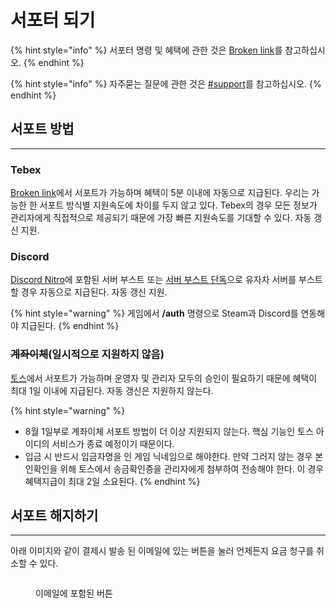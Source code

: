 # 서포터 되기

{% hint style="info" %}
서포터 명령 및 혜택에 관한 것은 [Broken link](broken-reference "mention")를 참고하십시오.
{% endhint %}

{% hint style="info" %}
자주묻는 질문에 관한 것은 [#support](faq.md#support "mention")를 참고하십시오.
{% endhint %}

## 서포트 방법 <a href="#supportmethod" id="supportmethod"></a>

***

### Tebex

[Broken link](broken-reference "mention")에서 서포트가 가능하며 혜택이 5분 이내에 자동으로 지급된다. 우리는 가능한 한 서포트 방식별 지원속도에 차이를 두지 않고 있다. Tebex의 경우 모든 정보가 관리자에게 직접적으로 제공되기 때문에 가장 빠른 지원속도를 기대할 수 있다. 자동 갱신 지원.

### Discord

[Discord Nitro](https://support.discord.com/hc/ko/articles/115000435108-Nitro-Nitro-Basic%EC%9D%80-%EB%AC%B4%EC%97%87%EC%9E%85%EB%8B%88%EA%B9%8C#h\_01GFV3NE6JPS6BRTX7XYQDJ0S4)에 포함된 서버 부스트 또는 [서버 부스트 단독](https://support.discord.com/hc/ko/articles/360028038352-Server-Boosting-FAQ-#h\_9dfb44db-c394-4339-863b-e6d1e3fb0469)으로 유자차 서버를 부스트 할 경우 자동으로 지급된다. 자동 갱신 지원.

{% hint style="warning" %}
게임에서 **/auth** 명령으로 Steam과 Discord를 연동해야 지급된다.
{% endhint %}

### ~~계좌이체~~(일시적으로 지원하지 않음) <a href="#account-transfer" id="account-transfer"></a>

[토스](https://toss.me/%EC%9C%A0%EC%9E%90%EC%B0%A8%EC%84%9C%EB%B2%84/5000)에서 서포트가 가능하며 운영자 및 관리자 모두의 승인이 필요하기 때문에 혜택이 최대 1일 이내에 지급된다. 자동 갱신은 지원하지 않는다.

{% hint style="warning" %}
* 8월 1일부로 계좌이체 서포트 방법이 더 이상 지원되지 않는다. 핵심 기능인 토스 아이디의 서비스가 종료 예정이기 때문이다.
* 입금 시 반드시 입금자명을 인 게임 닉네임으로 해야한다. 만약 그러지 않는 경우 본인확인을 위해 토스에서 송금확인증을 관리자에게 첨부하여 전송해야 한다. 이 경우 혜택지급이 최대 2일 소요된다.
{% endhint %}

## 서포트 해지하기 <a href="#how-to-unsubscribe" id="how-to-unsubscribe"></a>

***

아래 이미지와 같이 결제시 발송 된 이메일에 있는 버튼을 눌러 언제든지 요금 청구를 취소할 수 있다.

<div align="left">

<figure><img src="https://i.imgur.com/UEX0ZPi.png" alt=""><figcaption><p>이메일에 포함된 버튼</p></figcaption></figure>

</div>
